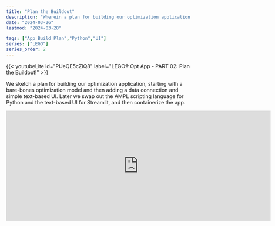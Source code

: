 ```yaml
---
title: "Plan the Buildout"
description: "Wherein a plan for building our optimization application is sketched out, starting with a bare-bones optimization model, then adding a data connection and simple text-based UI. Later we swap out the AMPL scripting language for Python and the text-based UI for Streamlit, and then containerize the app."
date: "2024-03-26"
lastmod: "2024-03-28"

tags: ["App Build Plan","Python","UI"]
series: ["LEGO"]
series_order: 2
---
```


{{< youtubeLite id="PUeQE5cZiQ8" label="LEGO® Opt App - PART 02: Plan the Buildout!" >}}

We sketch a plan for building our optimization application, starting with a bare-bones optimization model and then adding a data connection and simple text-based UI. Later we swap out the AMPL scripting language for Python and the text-based UI for Streamlit, and then containerize the app.

<iframe src="https://discord.com/widget?id=1226293117787836467&theme=dark" width="720" height="300" allowtransparency="true" frameborder="0" sandbox="allow-popups allow-popups-to-escape-sandbox allow-same-origin allow-scripts"></iframe>
